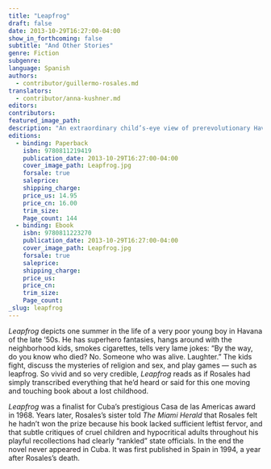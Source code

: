 ```yaml
---
title: "Leapfrog"
draft: false
date: 2013-10-29T16:27:00-04:00
show_in_forthcoming: false
subtitle: "And Other Stories"
genre: Fiction
subgenre:
language: Spanish
authors:
  - contributor/guillermo-rosales.md
translators:
  - contributor/anna-kushner.md
editors:
contributors:
featured_image_path:
description: "An extraordinary child’s-eye view of prerevolutionary Havana in the late 1950s "
editions:
  - binding: Paperback
    isbn: 9780811219419
    publication_date: 2013-10-29T16:27:00-04:00
    cover_image_path: Leapfrog.jpg
    forsale: true
    saleprice:
    shipping_charge:
    price_us: 14.95
    price_cn: 16.00
    trim_size:
    Page_count: 144
  - binding: Ebook
    isbn: 9780811223270
    publication_date: 2013-10-29T16:27:00-04:00
    cover_image_path: Leapfrog.jpg
    forsale: true
    saleprice:
    shipping_charge:
    price_us:
    price_cn:
    trim_size:
    Page_count:
_slug: leapfrog
---
```


_Leapfrog_ depicts one summer in the life of a very poor young boy in Havana of the late ’50s. He has superhero fantasies, hangs around with the neighborhood kids, smokes cigarettes, tells very lame jokes: “By the way, do you know who died? No. Someone who was alive. Laughter.” The kids fight, discuss the mysteries of religion and sex, and play games — such as leapfrog. So vivid and so very credible, _Leapfrog_ reads as if Rosales had simply transcribed everything that he’d heard or said for this one moving and touching book about a lost childhood.

_Leapfrog_ was a finalist for Cuba’s prestigious Casa de las Americas award in 1968. Years later, Rosales’s sister told _The Miami Herald_ that Rosales felt he hadn’t won the prize because his book lacked sufficient leftist fervor, and that subtle critiques of cruel children and hypocritical adults throughout his playful recollections had clearly “rankled” state officials. In the end the novel never appeared in Cuba. It was first published in Spain in 1994, a year after Rosales’s death.

